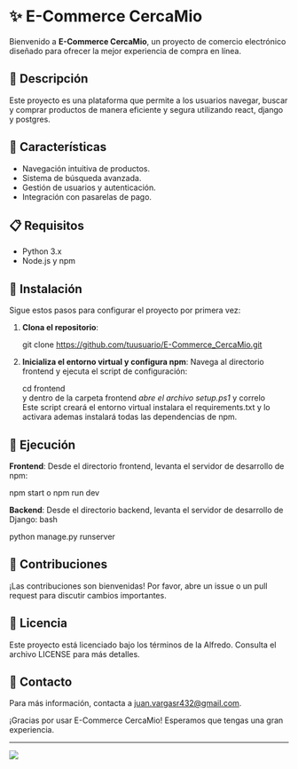 # ✨ E-Commerce CercaMio

Bienvenido a **E-Commerce CercaMio**, un proyecto de comercio electrónico diseñado para ofrecer la mejor experiencia de compra en línea.

## 📝 Descripción

Este proyecto es una plataforma que permite a los usuarios navegar, buscar y comprar productos de manera eficiente y segura utilizando react, django y postgres.

## 🌟 Características

- Navegación intuitiva de productos.
- Sistema de búsqueda avanzada.
- Gestión de usuarios y autenticación.
- Integración con pasarelas de pago.

## 📋 Requisitos

- Python 3.x
- Node.js y npm

## 🚀 Instalación

Sigue estos pasos para configurar el proyecto por primera vez:

1. **Clona el repositorio**:

   git clone https://github.com/tuusuario/E-Commerce_CercaMio.git

2. **Inicializa el entorno virtual y configura npm**:
   Navega al directorio frontend y ejecuta el script de configuración:

   cd frontend <br>
   y dentro de la carpeta frontend *abre el archivo setup.ps1* y correlo <br>
   Este script creará el entorno virtual instalara el requirements.txt y lo activara ademas instalará todas las dependencias de npm. <br>

## 🏃 Ejecución
**Frontend**: Desde el directorio frontend, levanta el servidor de desarrollo de npm:

npm start o npm run dev

**Backend**: Desde el directorio backend, levanta el servidor de desarrollo de Django:
bash

python manage.py runserver

## 🤝 Contribuciones
¡Las contribuciones son bienvenidas! Por favor, abre un issue o un pull request para discutir cambios importantes.

## 📄 Licencia
Este proyecto está licenciado bajo los términos de la Alfredo. Consulta el archivo LICENSE para más detalles.

## 📧 Contacto
Para más información, contacta a juan.vargasr432@gmail.com.

¡Gracias por usar E-Commerce CercaMio! Esperamos que tengas una gran experiencia.


<hr>
<img src="https://definicion.de/wp-content/uploads/2008/04/economia-de-mercado.png">
